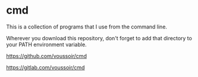 cmd
===

This is a collection of programs that I use from the command line.

Wherever you download this repository, don't forget to add that directory to your PATH environment variable.

https://github.com/voussoir/cmd

https://gitlab.com/voussoir/cmd
